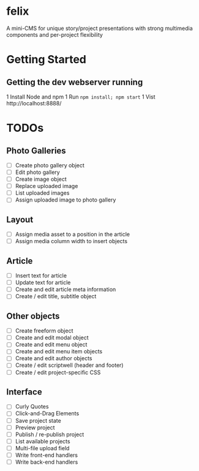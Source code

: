 # felix
A mini-CMS for unique story/project presentations with strong multimedia components and per-project flexibility

# Getting Started
## Getting the dev webserver running
1 Install Node and npm
1 Run ```npm install; npm start```
1 Vist http://localhost:8888/

# TODOs
## Photo Galleries
* [ ] Create photo gallery object
* [ ] Edit photo gallery
* [ ] Create image object
* [ ] Replace uploaded image
* [ ] List uploaded images
* [ ] Assign uploaded image to photo gallery
## Layout
* [ ] Assign media asset to a position in the article
* [ ] Assign media column width to insert objects
## Article
* [ ] Insert text for article
* [ ] Update text for article
* [ ] Create and edit article meta information
* [ ] Create / edit title, subtitle object
## Other objects
* [ ] Create freeform object
* [ ] Create and edit modal object
* [ ] Create and edit menu object
* [ ] Create and edit menu item objects
* [ ] Create and edit author objects
* [ ] Create / edit scriptwell (header and footer)
* [ ] Create / edit project-specific CSS
## Interface
* [ ] Curly Quotes
* [ ] Click-and-Drag Elements
* [ ] Save project state
* [ ] Preview project
* [ ] Publish / re-publish project
* [ ] List available projects
* [ ] Multi-file upload field
* [ ] Write front-end handlers
* [ ] Write back-end handlers
